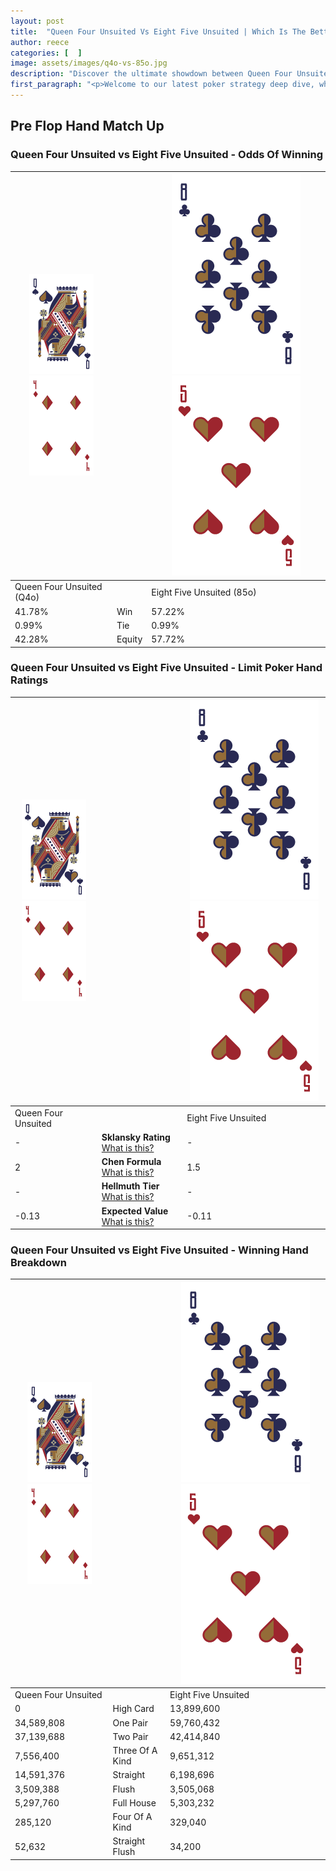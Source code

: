 ```yaml
---
layout: post
title:  "Queen Four Unsuited Vs Eight Five Unsuited | Which Is The Better Hand In Poker? A Complete Guide"
author: reece
categories: [  ]
image: assets/images/q4o-vs-85o.jpg
description: "Discover the ultimate showdown between Queen Four Unsuited and Eight Five Unsuited in poker! Uncover the odds, strategies, and scenarios where one hand triumphs over the other. Get ready to up your poker game with this thrilling analysis."
first_paragraph: "<p>Welcome to our latest poker strategy deep dive, where we're pitting two distinct hands against each other in a high-stakes showdown: Queen Four Unsuited vs Eight Five Unsuited.</p><p>In the dynamic world of poker, every decision counts, and knowing which hand holds the upper hand is key to your success at the table.</p><p>In this article, we'll dissect these two hands, explore the scenarios where one dominates the other, and equip you with the knowledge to make strategic choices that can tip the odds in your favor.</p><p>Get ready to unravel the intriguing dynamics of these poker hands and elevate your game to new heights.</p>"
---
```




[comment]: # (sp0)

## Pre Flop Hand Match Up

<div class="table hand-ratings" markdown="1"> 



### Queen Four Unsuited vs Eight Five Unsuited - Odds Of Winning


    
| ![image info](assets/images/hand1/Q.png) ![image info](assets/images/hand1/4o.png) |  | ![image info](assets/images/hand2/8.png) ![image info](assets/images/hand2/5o.png) |
| -------- | -------- | -------- |
| Queen Four Unsuited (Q4o) |  | Eight Five Unsuited (85o) |
| 41.78% | Win | 57.22% |
| 0.99% | Tie | 0.99% |
| 42.28% | Equity | 57.72% |




[comment]: # (sp1)



### Queen Four Unsuited vs Eight Five Unsuited - Limit Poker Hand Ratings


    
| ![image info](assets/images/hand1/Q.png) ![image info](assets/images/hand1/4o.png) |  | ![image info](assets/images/hand2/8.png) ![image info](assets/images/hand2/5o.png) |
| -------- | -------- | -------- |
| Queen Four Unsuited |  | Eight Five Unsuited |
| - | **Sklansky Rating** [What is this?](/sklansky-rating-explained) | - |
| 2 | **Chen Formula** [What is this?](/chen-formula-explained) | 1.5 |
| - | **Hellmuth Tier** [What is this?](/Hellmuth-tier-explained) | - |
| -0.13 | **Expected Value** [What is this?](/expected-value-explained) | -0.11 |




[comment]: # (sp2)



### Queen Four Unsuited vs Eight Five Unsuited - Winning Hand Breakdown


    
| ![image info](assets/images/hand1/Q.png) ![image info](assets/images/hand1/4o.png) |  | ![image info](assets/images/hand2/8.png) ![image info](assets/images/hand2/5o.png) |
| -------- | -------- | -------- |
| Queen Four Unsuited |  | Eight Five Unsuited |
| 0 | High Card | 13,899,600 |
| 34,589,808 | One Pair | 59,760,432 |
| 37,139,688 | Two Pair | 42,414,840 |
| 7,556,400 | Three Of A Kind | 9,651,312 |
| 14,591,376 | Straight | 6,198,696 |
| 3,509,388 | Flush | 3,505,068 |
| 5,297,760 | Full House | 5,303,232 |
| 285,120 | Four Of A Kind | 329,040 |
| 52,632 | Straight Flush | 34,200 |




[comment]: # (sp3)



</div>

[comment]: # (sp4)



[comment]: # (sp5)

